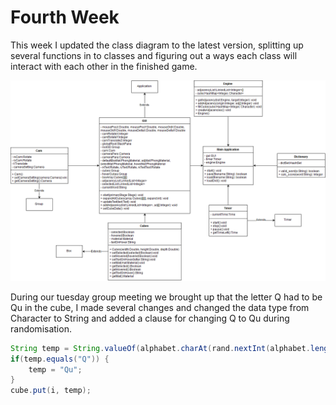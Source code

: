 # Fourth Week

This week I updated the class diagram to the latest version, splitting up several functions in to classes and figuring 
out a ways each class will interact with each other in the finished game.

![class diagram](https://github.com/EPend/Blog/blob/master/Class_diagram.png?raw=true)

During our tuesday group meeting we brought up that the letter Q had to be Qu in the cube, I made several changes
and changed the data type from Character to String and added a clause for changing Q to Qu during randomisation.

```java
String temp = String.valueOf(alphabet.charAt(rand.nextInt(alphabet.length())));
if(temp.equals("Q")) {
    temp = "Qu";
}
cube.put(i, temp);
```
